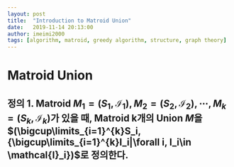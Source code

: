 ```yaml
---
layout: post
title:  "Introduction to Matroid Union"
date:   2019-11-14 20:13:00
author: imeimi2000
tags: [algorithm, matroid, greedy algorithm, structure, graph theory]
---
```


# Matroid Union
## 정의 1. Matroid $M_1=(S_1, \mathcal{I}_1), M_2=(S_2, \mathcal{I}_2), \cdots, M_k=(S_k, \mathcal{I}_k)$가 있을 때, Matroid k개의 Union $M$을  $(\bigcup\limits_{i=1}^{k}S_i, {\bigcup\limits_{i=1}^{k}I_i|\forall i, I_i\in \mathcal{I}_i})$로 정의한다.
